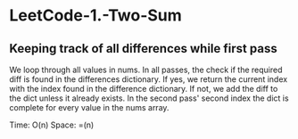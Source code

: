 # LeetCode-1.-Two-Sum

## Keeping track of all differences while first pass

We loop through all values in nums. In all passes, the check if the required diff is found in the differences dictionary. If yes, we return the current index with the index found in the difference dictionary. If not, we add the diff to the dict unless it already exists. In the second pass' second index the dict is complete for every value in the nums array.

Time: O(n) Space: =(n)